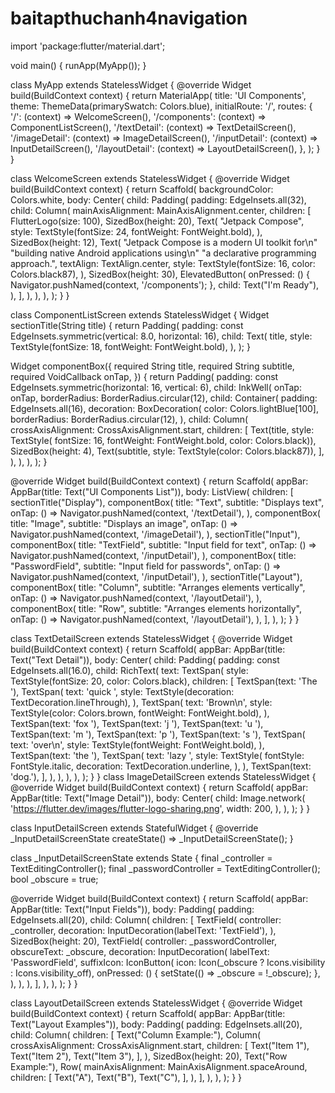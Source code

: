 # baitapthuchanh4navigation
import 'package:flutter/material.dart';

void main() {
  runApp(MyApp());
}

class MyApp extends StatelessWidget {
  @override
  Widget build(BuildContext context) {
    return MaterialApp(
      title: 'UI Components',
      theme: ThemeData(primarySwatch: Colors.blue),
      initialRoute: '/',
      routes: {
        '/': (context) => WelcomeScreen(),
        '/components': (context) => ComponentListScreen(),
        '/textDetail': (context) => TextDetailScreen(),
        '/imageDetail': (context) => ImageDetailScreen(),
        '/inputDetail': (context) => InputDetailScreen(),
        '/layoutDetail': (context) => LayoutDetailScreen(),
      },
    );
  }
}

class WelcomeScreen extends StatelessWidget {
  @override
  Widget build(BuildContext context) {
    return Scaffold(
      backgroundColor: Colors.white,
      body: Center(
        child: Padding(
          padding: EdgeInsets.all(32),
          child: Column(
            mainAxisAlignment: MainAxisAlignment.center,
            children: [
              FlutterLogo(size: 100),
              SizedBox(height: 20),
              Text(
                "Jetpack Compose",
                style: TextStyle(fontSize: 24, fontWeight: FontWeight.bold),
              ),
              SizedBox(height: 12),
              Text(
                "Jetpack Compose is a modern UI toolkit for\n"
                "building native Android applications using\n"
                "a declarative programming approach.",
                textAlign: TextAlign.center,
                style: TextStyle(fontSize: 16, color: Colors.black87),
              ),
              SizedBox(height: 30),
              ElevatedButton(
                onPressed: () {
                  Navigator.pushNamed(context, '/components');
                },
                child: Text("I'm Ready"),
              ),
            ],
          ),
        ),
      ),
    );
  }
}

class ComponentListScreen extends StatelessWidget {
  Widget sectionTitle(String title) {
    return Padding(
      padding: const EdgeInsets.symmetric(vertical: 8.0, horizontal: 16),
      child: Text(
        title,
        style: TextStyle(fontSize: 18, fontWeight: FontWeight.bold),
      ),
    );
  }

  Widget componentBox({
    required String title,
    required String subtitle,
    required VoidCallback onTap,
  }) {
    return Padding(
      padding: const EdgeInsets.symmetric(horizontal: 16, vertical: 6),
      child: InkWell(
        onTap: onTap,
        borderRadius: BorderRadius.circular(12),
        child: Container(
          padding: EdgeInsets.all(16),
          decoration: BoxDecoration(
            color: Colors.lightBlue[100],
            borderRadius: BorderRadius.circular(12),
          ),
          child: Column(
            crossAxisAlignment: CrossAxisAlignment.start,
            children: [
              Text(title,
                  style: TextStyle(
                      fontSize: 16, fontWeight: FontWeight.bold, color: Colors.black)),
SizedBox(height: 4),
              Text(subtitle, style: TextStyle(color: Colors.black87)),
            ],
          ),
        ),
      ),
    );
  }

  @override
  Widget build(BuildContext context) {
    return Scaffold(
      appBar: AppBar(title: Text("UI Components List")),
      body: ListView(
        children: [
          sectionTitle("Display"),
          componentBox(
            title: "Text",
            subtitle: "Displays text",
            onTap: () => Navigator.pushNamed(context, '/textDetail'),
          ),
          componentBox(
            title: "Image",
            subtitle: "Displays an image",
            onTap: () => Navigator.pushNamed(context, '/imageDetail'),
          ),
          sectionTitle("Input"),
          componentBox(
            title: "TextField",
            subtitle: "Input field for text",
            onTap: () => Navigator.pushNamed(context, '/inputDetail'),
          ),
          componentBox(
            title: "PasswordField",
            subtitle: "Input field for passwords",
            onTap: () => Navigator.pushNamed(context, '/inputDetail'),
          ),
          sectionTitle("Layout"),
          componentBox(
            title: "Column",
            subtitle: "Arranges elements vertically",
            onTap: () => Navigator.pushNamed(context, '/layoutDetail'),
          ),
          componentBox(
            title: "Row",
            subtitle: "Arranges elements horizontally",
            onTap: () => Navigator.pushNamed(context, '/layoutDetail'),
          ),
        ],
      ),
    );
  }
}


class TextDetailScreen extends StatelessWidget {
  @override
  Widget build(BuildContext context) {
    return Scaffold(
      appBar: AppBar(title: Text("Text Detail")),
      body: Center(
        child: Padding(
          padding: const EdgeInsets.all(16.0),
          child: RichText(
            text: TextSpan(
              style: TextStyle(fontSize: 20, color: Colors.black),
              children: [
                TextSpan(text: 'The '),
                TextSpan(
                  text: 'quick ',
                  style: TextStyle(decoration: TextDecoration.lineThrough),
                ),
                TextSpan(
                  text: 'Brown\n',
                  style: TextStyle(color: Colors.brown, fontWeight: FontWeight.bold),
                ),
                TextSpan(text: 'fox '),
                TextSpan(text: 'j '),
                TextSpan(text: 'u '),
                TextSpan(text: 'm '),
                TextSpan(text: 'p '),
                TextSpan(text: 's '),
                TextSpan(
                  text: 'over\n',
                  style: TextStyle(fontWeight: FontWeight.bold),
                ),
                TextSpan(text: 'the '),
                TextSpan(
                  text: 'lazy ',
                  style: TextStyle(
                    fontStyle: FontStyle.italic,
                    decoration: TextDecoration.underline,
                  ),
),
                TextSpan(text: 'dog.'),
              ],
            ),
          ),
        ),
      ),
    );
  }
}
class ImageDetailScreen extends StatelessWidget {
  @override
  Widget build(BuildContext context) {
    return Scaffold(
      appBar: AppBar(title: Text("Image Detail")),
      body: Center(
        child: Image.network(
          'https://flutter.dev/images/flutter-logo-sharing.png',
          width: 200,
        ),
      ),
    );
  }
}

class InputDetailScreen extends StatefulWidget {
  @override
  _InputDetailScreenState createState() => _InputDetailScreenState();
}

class _InputDetailScreenState extends State<InputDetailScreen> {
  final _controller = TextEditingController();
  final _passwordController = TextEditingController();
  bool _obscure = true;

  @override
  Widget build(BuildContext context) {
    return Scaffold(
      appBar: AppBar(title: Text("Input Fields")),
      body: Padding(
        padding: EdgeInsets.all(20),
        child: Column(
          children: [
            TextField(
              controller: _controller,
              decoration: InputDecoration(labelText: 'TextField'),
            ),
            SizedBox(height: 20),
            TextField(
              controller: _passwordController,
              obscureText: _obscure,
              decoration: InputDecoration(
                labelText: 'PasswordField',
                suffixIcon: IconButton(
                  icon: Icon(_obscure ? Icons.visibility : Icons.visibility_off),
                  onPressed: () {
                    setState(() => _obscure = !_obscure);
                  },
                ),
              ),
            ),
          ],
        ),
      ),
    );
  }
}

class LayoutDetailScreen extends StatelessWidget {
  @override
  Widget build(BuildContext context) {
    return Scaffold(
      appBar: AppBar(title: Text("Layout Examples")),
      body: Padding(
        padding: EdgeInsets.all(20),
        child: Column(
          children: [
            Text("Column Example:"),
            Column(
              crossAxisAlignment: CrossAxisAlignment.start,
              children: [
                Text("Item 1"),
                Text("Item 2"),
                Text("Item 3"),
              ],
            ),
            SizedBox(height: 20),
            Text("Row Example:"),
            Row(
              mainAxisAlignment: MainAxisAlignment.spaceAround,
              children: [
                Text("A"),
                Text("B"),
                Text("C"),
              ],
            ),
          ],
        ),
      ),
    );
  }
}
